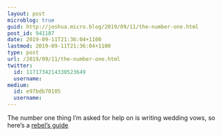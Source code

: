 ```yaml
---
layout: post
microblog: true
guid: http://joshua.micro.blog/2019/09/11/the-number-one.html
post_id: 941187
date: 2019-09-11T21:36:04+1100
lastmod: 2019-09-11T21:36:04+1100
type: post
url: /2019/09/11/the-number-one.html
twitter:
  id: 1171734214330523649
  username: 
medium:
  id: e97bdb70105
  username: 
---
```

The number one thing I’m asked for help on is writing wedding vows, so here’s a [rebel’s guide](https://www.youtube.com/watch?v=gB4NxPFHz70)

